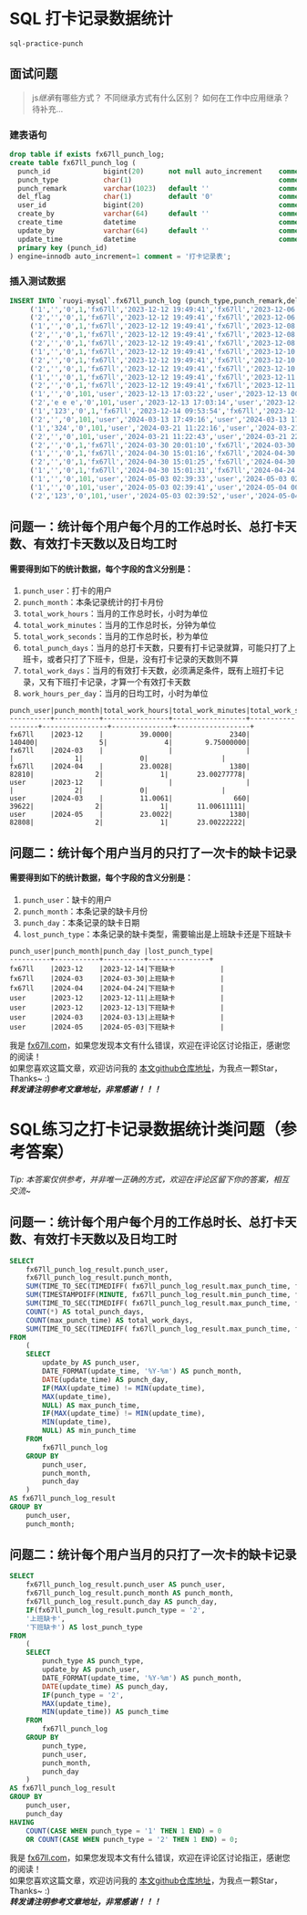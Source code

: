 # SQL 打卡记录数据统计
`sql-practice-punch`

## 面试问题
> js*继承*有哪些方式？
> 不同继承方式有什么区别？
> 如何在工作中应用继承？  
> 待补充...  

### 建表语句
```sql
drop table if exists fx67ll_punch_log;
create table fx67ll_punch_log (
  punch_id             bigint(20)      not null auto_increment    comment '打卡记录主键',
  punch_type           char(1)                                    comment '打卡类型（1代表上班 2代表下班）',
  punch_remark         varchar(1023)   default ''                 comment '打卡记录备注',
  del_flag             char(1)         default '0'                comment '删除标志（0代表存在 2代表删除）',
  user_id              bigint(20)                                 comment '用户ID',
  create_by            varchar(64)     default ''                 comment '记录创建者',
  create_time 	       datetime                                   comment '记录创建时间',
  update_by            varchar(64)     default ''                 comment '记录更新者',
  update_time          datetime                                   comment '记录更新时间',
  primary key (punch_id)
) engine=innodb auto_increment=1 comment = '打卡记录表';
```

### 插入测试数据
```sql
INSERT INTO `ruoyi-mysql`.fx67ll_punch_log (punch_type,punch_remark,del_flag,user_id,create_by,create_time,update_by,update_time) VALUES
	 ('1','','0',1,'fx67ll','2023-12-12 19:49:41','fx67ll','2023-12-06 00:00:00'),
	 ('2','','0',1,'fx67ll','2023-12-12 19:49:41','fx67ll','2023-12-06 21:00:00'),
	 ('1','','0',1,'fx67ll','2023-12-12 19:49:41','fx67ll','2023-12-08 15:00:00'),
	 ('2','','0',1,'fx67ll','2023-12-12 19:49:41','fx67ll','2023-12-08 18:19:00'),
	 ('2','','0',1,'fx67ll','2023-12-12 19:49:41','fx67ll','2023-12-08 21:00:00'),
	 ('1','','0',1,'fx67ll','2023-12-12 19:49:41','fx67ll','2023-12-10 20:50:00'),
	 ('2','','0',1,'fx67ll','2023-12-12 19:49:41','fx67ll','2023-12-10 21:44:00'),
	 ('2','','0',1,'fx67ll','2023-12-12 19:49:41','fx67ll','2023-12-10 22:50:00'),
	 ('1','','0',1,'fx67ll','2023-12-12 19:49:41','fx67ll','2023-12-11 10:00:00'),
	 ('2','','0',1,'fx67ll','2023-12-12 19:49:41','fx67ll','2023-12-11 20:00:00'),
	 ('1','','0',101,'user','2023-12-13 17:03:22','user','2023-12-13 00:06:00'),
	 ('2','e e e','0',101,'user','2023-12-13 17:03:14','user','2023-12-11 01:01:00'),
	 ('1','123','0',1,'fx67ll','2023-12-14 09:53:54','fx67ll','2023-12-14 09:53:50'),
	 ('2','','0',101,'user','2024-03-13 17:49:16','user','2024-03-13 17:49:00'),
	 ('1','324','0',101,'user','2024-03-21 11:22:16','user','2024-03-21 11:22:17'),
	 ('2','','0',101,'user','2024-03-21 11:22:43','user','2024-03-21 22:22:39'),
	 ('2','','0',1,'fx67ll','2024-03-30 20:01:10','fx67ll','2024-03-30 20:01:00'),
	 ('1','','0',1,'fx67ll','2024-04-30 15:01:16','fx67ll','2024-04-30 00:01:06'),
	 ('2','','0',1,'fx67ll','2024-04-30 15:01:25','fx67ll','2024-04-30 23:01:16'),
	 ('1','','0',1,'fx67ll','2024-04-30 15:01:31','fx67ll','2024-04-24 15:01:25'),
	 ('1','','0',101,'user','2024-05-03 02:39:33','user','2024-05-03 02:39:29'),
	 ('1','','0',101,'user','2024-05-03 02:39:41','user','2024-05-04 00:39:33'),
	 ('2','123','0',101,'user','2024-05-03 02:39:52','user','2024-05-04 23:39:41');
```

## 问题一：统计每个用户每个月的工作总时长、总打卡天数、有效打卡天数以及日均工时  
#### 需要得到如下的统计数据，每个字段的含义分别是：
1. `punch_user`：打卡的用户  
2. `punch_month`：本条记录统计的打卡月份  
3. `total_work_hours`：当月的工作总时长，小时为单位  
4. `total_work_minutes`：当月的工作总时长，分钟为单位  
5. `total_work_seconds`：当月的工作总时长，秒为单位  
6. `total_punch_days`：当月的总打卡天数，只要有打卡记录就算，可能只打了上班卡，或者只打了下班卡，但是，没有打卡记录的天数则不算  
7. `total_work_days`：当月的有效打卡天数，必须满足条件，既有上班打卡记录，又有下班打卡记录，才算一个有效打卡天数  
8. `work_hours_per_day`：当月的日均工时，小时为单位  

```
punch_user|punch_month|total_work_hours|total_work_minutes|total_work_seconds|total_punch_days|total_work_days|work_hours_per_day|
----------+-----------+----------------+------------------+------------------+----------------+---------------+------------------+
fx67ll    |2023-12    |         39.0000|              2340|            140400|               5|              4|        9.75000000|
fx67ll    |2024-03    |                |                  |                  |               1|              0|                  |
fx67ll    |2024-04    |         23.0028|              1380|             82810|               2|              1|       23.00277778|
user      |2023-12    |                |                  |                  |               2|              0|                  |
user      |2024-03    |         11.0061|               660|             39622|               2|              1|       11.00611111|
user      |2024-05    |         23.0022|              1380|             82808|               2|              1|       23.00222222|
```


## 问题二：统计每个用户当月的只打了一次卡的缺卡记录  
#### 需要得到如下的统计数据，每个字段的含义分别是：
1. `punch_user`：缺卡的用户  
2. `punch_month`：本条记录的缺卡月份  
3. `punch_day`：本条记录的缺卡日期  
4. `lost_punch_type`：本条记录的缺卡类型，需要输出是上班缺卡还是下班缺卡  

```
punch_user|punch_month|punch_day |lost_punch_type|
----------+-----------+----------+---------------+
fx67ll    |2023-12    |2023-12-14|下班缺卡           |
fx67ll    |2024-03    |2024-03-30|上班缺卡           |
fx67ll    |2024-04    |2024-04-24|下班缺卡           |
user      |2023-12    |2023-12-11|上班缺卡           |
user      |2023-12    |2023-12-13|下班缺卡           |
user      |2024-03    |2024-03-13|上班缺卡           |
user      |2024-05    |2024-05-03|下班缺卡           |
```

我是 [fx67ll.com](https://fx67ll.com)，如果您发现本文有什么错误，欢迎在评论区讨论指正，感谢您的阅读！  
如果您喜欢这篇文章，欢迎访问我的 [本文github仓库地址](https://github.com/fx67ll/fx67llJava/blob/main/java-blog/2024/2024-05/sql-practice-punch.md)，为我点一颗Star，Thanks~ :)  
***转发请注明参考文章地址，非常感谢！！！***



# SQL练习之打卡记录数据统计类问题（参考答案）

*Tip: 本答案仅供参考，并非唯一正确的方式，欢迎在评论区留下你的答案，相互交流~*

## 问题一：统计每个用户每个月的工作总时长、总打卡天数、有效打卡天数以及日均工时  
```sql
SELECT
	fx67ll_punch_log_result.punch_user,
	fx67ll_punch_log_result.punch_month,
	SUM(TIME_TO_SEC(TIMEDIFF( fx67ll_punch_log_result.max_punch_time, fx67ll_punch_log_result.min_punch_time ))) / 3600 AS total_work_hours,
	SUM(TIMESTAMPDIFF(MINUTE, fx67ll_punch_log_result.min_punch_time, fx67ll_punch_log_result.max_punch_time )) AS total_work_minutes,
	SUM(TIME_TO_SEC(TIMEDIFF( fx67ll_punch_log_result.max_punch_time, fx67ll_punch_log_result.min_punch_time ))) AS total_work_seconds,
	COUNT(*) AS total_punch_days,
	COUNT(max_punch_time) AS total_work_days,
	SUM(TIME_TO_SEC(TIMEDIFF( fx67ll_punch_log_result.max_punch_time, fx67ll_punch_log_result.min_punch_time ))) / 3600 / COUNT(max_punch_time) AS work_hours_per_day
FROM
	(
	SELECT
		update_by AS punch_user,
		DATE_FORMAT(update_time, '%Y-%m') AS punch_month,
		DATE(update_time) AS punch_day,
		IF(MAX(update_time) != MIN(update_time),
		MAX(update_time),
		NULL) AS max_punch_time,
		IF(MAX(update_time) != MIN(update_time),
		MIN(update_time),
		NULL) AS min_punch_time
	FROM
		fx67ll_punch_log
	GROUP BY
		punch_user,
		punch_month,
		punch_day
	) 
AS fx67ll_punch_log_result
GROUP BY
	punch_user,
	punch_month;
```

## 问题二：统计每个用户当月的只打了一次卡的缺卡记录  
```sql
SELECT
	fx67ll_punch_log_result.punch_user AS punch_user,
	fx67ll_punch_log_result.punch_month AS punch_month,
	fx67ll_punch_log_result.punch_day AS punch_day,
	IF(fx67ll_punch_log_result.punch_type = '2',
	'上班缺卡',
	'下班缺卡') AS lost_punch_type
FROM
	(
	SELECT
		punch_type AS punch_type,
		update_by AS punch_user,
		DATE_FORMAT(update_time, '%Y-%m') AS punch_month,
		DATE(update_time) AS punch_day,
		IF(punch_type = '2',
		MAX(update_time),
		MIN(update_time)) AS punch_time
	FROM
		fx67ll_punch_log
	GROUP BY
		punch_type,
		punch_user,
		punch_month,
		punch_day
	) 
AS fx67ll_punch_log_result
GROUP BY 
	punch_user,
	punch_day
HAVING
	COUNT(CASE WHEN punch_type = '1' THEN 1 END) = 0
	OR COUNT(CASE WHEN punch_type = '2' THEN 1 END) = 0;
```

我是 [fx67ll.com](https://fx67ll.com)，如果您发现本文有什么错误，欢迎在评论区讨论指正，感谢您的阅读！  
如果您喜欢这篇文章，欢迎访问我的 [本文github仓库地址](https://github.com/fx67ll/fx67llJava/blob/main/java-blog/2024/2024-05/sql-practice-punch.md)，为我点一颗Star，Thanks~ :)  
***转发请注明参考文章地址，非常感谢！！！***